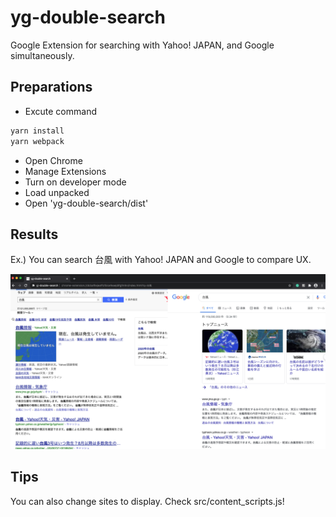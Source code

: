 # yg-double-search

Google Extension for searching with Yahoo! JAPAN, and Google simultaneously.

## Preparations

- Excute command

```bash
yarn install
yarn webpack
```

- Open Chrome
- Manage Extensions
- Turn on developer mode
- Load unpacked
- Open 'yg-double-search/dist'

## Results

Ex.) You can search 台風 with Yahoo! JAPAN and Google to compare UX.

<img src="yg-double-search.png"/> 

## Tips

You can also change sites to display. Check src/content_scripts.js!
